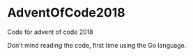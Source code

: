 # AdventOfCode2018
Code for advent of code 2018

Don't mind reading the code, first time using the Go language.
